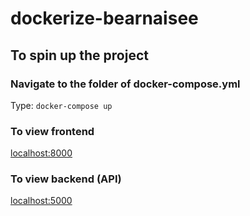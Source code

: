 ﻿# dockerize-bearnaisee

## To spin up the project

### Navigate to the folder of docker-compose.yml

Type:
`docker-compose up`

### To view frontend

[localhost:8000](https://localhost:8000)

### To view backend (API)

[localhost:5000](https://localhost:5000)
